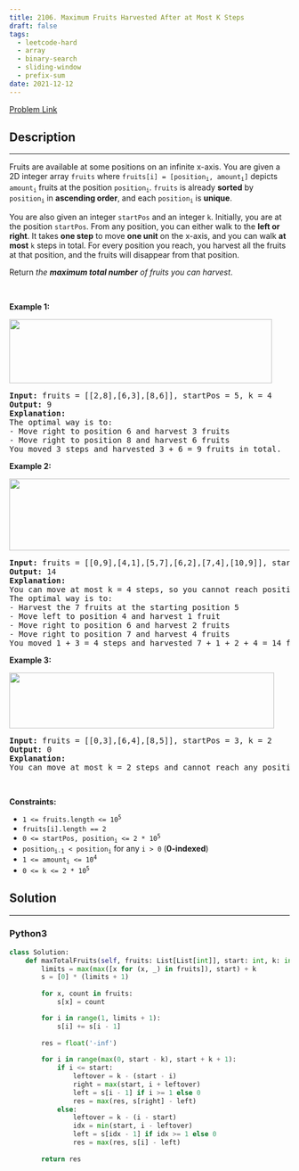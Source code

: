 ```yaml
---
title: 2106. Maximum Fruits Harvested After at Most K Steps
draft: false
tags: 
  - leetcode-hard
  - array
  - binary-search
  - sliding-window
  - prefix-sum
date: 2021-12-12
---
```


[Problem Link](https://leetcode.com/problems/maximum-fruits-harvested-after-at-most-k-steps/)

## Description

---
<p>Fruits are available at some positions on an infinite x-axis. You are given a 2D integer array <code>fruits</code> where <code>fruits[i] = [position<sub>i</sub>, amount<sub>i</sub>]</code> depicts <code>amount<sub>i</sub></code> fruits at the position <code>position<sub>i</sub></code>. <code>fruits</code> is already <strong>sorted</strong> by <code>position<sub>i</sub></code> in <strong>ascending order</strong>, and each <code>position<sub>i</sub></code> is <strong>unique</strong>.</p>

<p>You are also given an integer <code>startPos</code> and an integer <code>k</code>. Initially, you are at the position <code>startPos</code>. From any position, you can either walk to the <strong>left or right</strong>. It takes <strong>one step</strong> to move <strong>one unit</strong> on the x-axis, and you can walk <strong>at most</strong> <code>k</code> steps in total. For every position you reach, you harvest all the fruits at that position, and the fruits will disappear from that position.</p>

<p>Return <em>the <strong>maximum total number</strong> of fruits you can harvest</em>.</p>

<p>&nbsp;</p>
<p><strong class="example">Example 1:</strong></p>
<img alt="" src="https://assets.leetcode.com/uploads/2021/11/21/1.png" style="width: 472px; height: 115px;" />
<pre>
<strong>Input:</strong> fruits = [[2,8],[6,3],[8,6]], startPos = 5, k = 4
<strong>Output:</strong> 9
<strong>Explanation:</strong> 
The optimal way is to:
- Move right to position 6 and harvest 3 fruits
- Move right to position 8 and harvest 6 fruits
You moved 3 steps and harvested 3 + 6 = 9 fruits in total.
</pre>

<p><strong class="example">Example 2:</strong></p>
<img alt="" src="https://assets.leetcode.com/uploads/2021/11/21/2.png" style="width: 512px; height: 129px;" />
<pre>
<strong>Input:</strong> fruits = [[0,9],[4,1],[5,7],[6,2],[7,4],[10,9]], startPos = 5, k = 4
<strong>Output:</strong> 14
<strong>Explanation:</strong> 
You can move at most k = 4 steps, so you cannot reach position 0 nor 10.
The optimal way is to:
- Harvest the 7 fruits at the starting position 5
- Move left to position 4 and harvest 1 fruit
- Move right to position 6 and harvest 2 fruits
- Move right to position 7 and harvest 4 fruits
You moved 1 + 3 = 4 steps and harvested 7 + 1 + 2 + 4 = 14 fruits in total.
</pre>

<p><strong class="example">Example 3:</strong></p>
<img alt="" src="https://assets.leetcode.com/uploads/2021/11/21/3.png" style="width: 476px; height: 100px;" />
<pre>
<strong>Input:</strong> fruits = [[0,3],[6,4],[8,5]], startPos = 3, k = 2
<strong>Output:</strong> 0
<strong>Explanation:</strong>
You can move at most k = 2 steps and cannot reach any position with fruits.
</pre>

<p>&nbsp;</p>
<p><strong>Constraints:</strong></p>

<ul>
	<li><code>1 &lt;= fruits.length &lt;= 10<sup>5</sup></code></li>
	<li><code>fruits[i].length == 2</code></li>
	<li><code>0 &lt;= startPos, position<sub>i</sub> &lt;= 2 * 10<sup>5</sup></code></li>
	<li><code>position<sub>i-1</sub> &lt; position<sub>i</sub></code> for any <code>i &gt; 0</code>&nbsp;(<strong>0-indexed</strong>)</li>
	<li><code>1 &lt;= amount<sub>i</sub> &lt;= 10<sup>4</sup></code></li>
	<li><code>0 &lt;= k &lt;= 2 * 10<sup>5</sup></code></li>
</ul>


## Solution

---
### Python3
``` py title='maximum-fruits-harvested-after-at-most-k-steps'
class Solution:
    def maxTotalFruits(self, fruits: List[List[int]], start: int, k: int) -> int:
        limits = max(max([x for (x, _) in fruits]), start) + k
        s = [0] * (limits + 1)
        
        for x, count in fruits:
            s[x] = count

        for i in range(1, limits + 1):
            s[i] += s[i - 1]
            
        res = float('-inf')
        
        for i in range(max(0, start - k), start + k + 1):
            if i <= start:
                leftover = k - (start - i)
                right = max(start, i + leftover)
                left = s[i - 1] if i >= 1 else 0
                res = max(res, s[right] - left)
            else:
                leftover = k - (i - start)
                idx = min(start, i - leftover)
                left = s[idx - 1] if idx >= 1 else 0
                res = max(res, s[i] - left)
        
        return res
```

